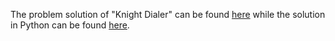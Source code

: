 The problem solution of "Knight Dialer" can be found [here](https://leetcode.com/problems/knight-dialer/) while the solution in Python can be found [here](https://github.com/aurimas13/Solutions-To-Problems/blob/main/LeetCode/Python%20Solutions/Knight%20Dialer/knight.py).
